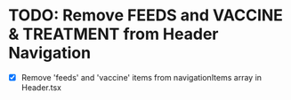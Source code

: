 # TODO: Remove FEEDS and VACCINE & TREATMENT from Header Navigation

- [x] Remove 'feeds' and 'vaccine' items from navigationItems array in Header.tsx
